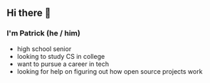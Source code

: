 ## Hi there 👋

### I'm Patrick (he / him)
- high school senior
- looking to study CS in college
- want to pursue a career in tech
- looking for help on figuring out how open source projects work

<!--
**ThousandYearGrind/ThousandYearGrind** is a ✨ _special_ ✨ repository because its `README.md` (this file) appears on your GitHub profile.

Here are some ideas to get you started:

- 🔭 I’m currently working on ...
- 🌱 I’m currently learning ...
- 👯 I’m looking to collaborate on ...
- 🤔 I’m looking for help with ...
- 💬 Ask me about ...
- 📫 How to reach me: ...
- 😄 Pronouns: ...
- ⚡ Fun fact: ...
-->

